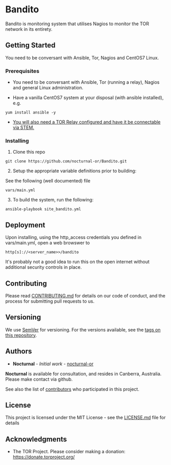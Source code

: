 # Bandito 
Bandito is monitoring system that utilises Nagios to monitor the TOR network in its entirety.   

## Getting Started

You need to be conversant with Ansible, Tor, Nagios and CentOS7 Linux.

### Prerequisites

* You need to be conversant with Ansible, Tor (running a relay), Nagios and general Linux administration.

* Have a vanilla CentOS7 system at your disposal (with ansible installed), e.g.

```
yum install ansible -y
```

* [You will also need a TOR Relay configured and have it be connectable via STEM.](https://stem.torproject.org/tutorials/the_little_relay_that_could.html)

### Installing

1. Clone this repo

```
git clone https://github.com/nocturnal-or/Bandito.git
```

2. Setup the appropriate variable definitions prior to building:

See the following (well documented) file

```
vars/main.yml
```

3. To build the system, run the following:

```
ansible-playbook site_bandito.yml
```

## Deployment

Upon installing, using the http_access credentials you defined in vars/main.yml, open a web browswer to 

```
http[s]://<server_name>>/bandito
```

It's probably not a good idea to run this on the open internet without additional security controls in place. 

## Contributing

Please read [CONTRIBUTING.md](https://gist.github.com/PurpleBooth/b24679402957c63ec426) for details on our code of conduct, and the process for submitting pull requests to us.

## Versioning

We use [SemVer](http://semver.org/) for versioning. For the versions available, see the [tags on this repository](https://github.com/your/project/tags). 

## Authors
* **Nocturnal** - *Initial work* - [nocturnal-or](https://github.com/nocturnal-or)

**Nocturnal** is available for consultation, and resides in Canberra, Australia. Please make contact via github. 

See also the list of [contributors](https://github.com/your/project/contributors) who participated in this project.

## License

This project is licensed under the MIT License - see the [LICENSE.md](LICENSE.md) file for details

## Acknowledgments

* The TOR Project. Please consider making a donation: https://donate.torproject.org/
